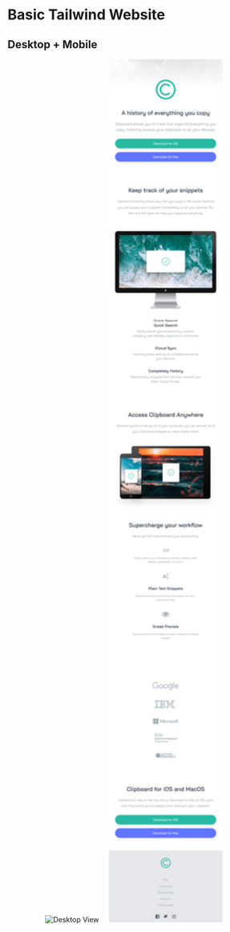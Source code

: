 # Basic Tailwind Website

## Desktop + Mobile
<p align="center">
  <img src="images/basic_website_starter.png" alt="Desktop View" width="45%">
   &nbsp;&nbsp;&nbsp;
  <img src="images/basic_mobile_starter.png" alt="Mobile View" width="45%">
</p>
